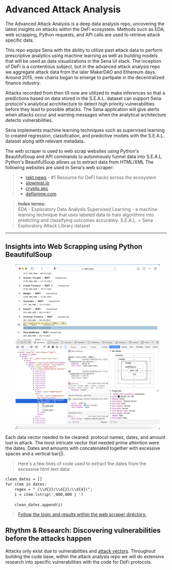 # Advanced Attack Analysis

The Advanced Attack Analysis is a deep data analysis repo, uncovering the latest insights on attacks within the DeFi ecosystem. Methods such as EDA, web scrapping, Python requests, and API calls are used to retrieve attack specific data.

This repo equips Sena with the ability to utilize past attack data to perform prescriptive analytics using machine learning as well as building models that will be used as data visualizations in the Sena UI stack. The inception of DeFi is a contentious  subject, but in the advanced attack analysis repo we aggregate attack data from the later MakerDAO and Ethereum days. Around 2015, new chains began to emerge to partipate in the decentralized finance industry. 

Attacks recorded from then till now are utilized to make inferences so that a predictions based on data stored in the S.E.A.L. dataset can support Sena protocol's analytical acrchitecture to detect high priority vulnerabilities before they lead to possible attacks. The Sena application will give alerts when attacks occur and warning messages when the analytical architecture detects vulnerabilities.

Sena implements machine learning techniques such as supervised learning to created regression, classifcation, and predictive models with the S.E.A.L. dataset along with relevant metadata. 

The web scraper is used to web scrap websites using Python's BeautifulSoup and API commands to autonmously funnel data into S.E.A.L. Python's BeautifulSoup allows us to extract data from HTML/XML The following websites are used in Sena's web scraper:
>- [rekt.news](https://rekt.news) - #1 Resource for DeFi hacks across the ecosystem
>- [slowmist.io](https://hacked.slowmist.io/en/)
>- [crypto.sec](https://cryptosec.info/defi-hacks/)
>- [defiprime.com](https://defiprime.com/hacks2020)

> <b> Index terms: </b> </br>
> EDA - Exploratory Data Analysis
> Supervised Learning - a machine learning technique that uses labeled data to train algorithms into predicting and classifying outcomes accurately.
> S.E.A.L. = Sena Exploratory Attack Library dataset
----

## Insights into Web Scrapping using Python BeautifulSoup
<!-- image -->
<p style="text-align:center;">
  <img src="main_inspect_element.png" alt="" width="450" class="center" style="margin-left: 10px;"/>
</p>

Each data vector needed to be cleaned: protocol names, dates, and amount lost in attack.
The most intricate vector that needed prime attention were the dates. Dates and amounts with concatenated together with excessive spaces and a vertical bar(|). 

> Here's a few lines of code used to extract the dates from the excessive html text data:
```
clean_dates = []
for item in dates:
    regex = " (\\d{2}/\\d{2}/\\d{4})";
    i = item.lstrip(',000,000 | ')
    
    clean_dates.append(i)
```
> [Follow the logic and results within the web scraper directory.](https://github.com/SenaLabs/adv-attack-analysis/blob/main/web-scraper/rekt-news-ws.ipynb)

## Rhythm & Research: Discovering vulnerabilities before the attacks happen
Attacks only exist due to vulnerabilities and [attack vectors](https://github.com/sigp/solidity-security-blog). Throughout building the code base, within the attack analysis repo we will do extensive research into specific vulnerabilities with the code for DeFi protocols. 

